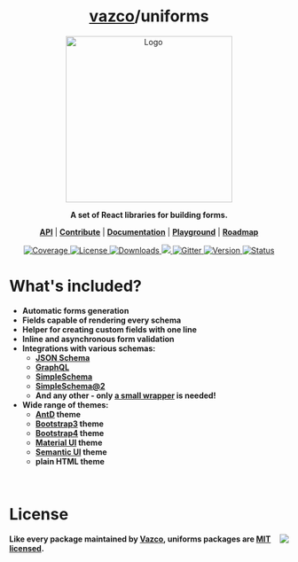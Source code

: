 <h1 align="center">
    <a href="https://github.com/vazco">vazco</a>/uniforms
</h1>

<p align="center">
    <img src="uniforms.png" alt="Logo" height="300">
</p>

<p align="center">
    <strong>A set of React libraries for building forms.</strong>
</p>

<p align="center">
    <strong><a href="https://github.com/vazco/uniforms/blob/master/API.md">API</a></strong> |
    <strong><a href="https://github.com/vazco/uniforms/blob/master/.github/CONTRIBUTING.md">Contribute</a></strong> |
    <strong><a href="https://github.com/vazco/uniforms/blob/master/INTRODUCTION.md">Documentation</a></strong> |
    <strong><a href="https://uniforms.tools/">Playground</a></strong> |
    <strong><a href="https://github.com/vazco/uniforms/projects/1">Roadmap</a></strong>
</p>

<p align="center">
    <a href="https://codecov.io/gh/vazco/uniforms">
        <img src="https://img.shields.io/codecov/c/github/vazco/uniforms.svg?style=flat-square" alt="Coverage">
    </a>
    <a href="https://npmjs.org/package/uniforms">
        <img src="https://img.shields.io/npm/l/uniforms.svg?style=flat-square" alt="License">
    </a>
    <a href="https://npmjs.org/package/uniforms">
        <img src="https://img.shields.io/npm/dm/uniforms.svg?style=flat-square" alt="Downloads">
    </a>
    <a href="https://vazco.eu">
        <img src="https://img.shields.io/badge/vazco-package-blue.svg?logo=data%3Aimage%2Fpng%3Bbase64%2CiVBORw0KGgoAAAANSUhEUgAAAA4AAAAOCAYAAAAfSC3RAAAABmJLR0QA%2FwD%2FAP%2BgvaeTAAAACXBIWXMAAAsTAAALEwEAmpwYAAAAB3RJTUUH4QMfFAIRHb8WQgAAAY1JREFUKM%2BNkLFrGgEUxr87FMnpnXdIqxi1Q3VxachgSbcOgRBCTMbgH9CCW%2BjSUminSpEmBEIpHW7rkCmQSSjEKVOGEAK5bOFyk4c5TMRTyZ1fl5aK9ai%2F8b334%2Ft4QBBmLQmz9jpoLSKYPQCfYdaezi6atTKAMoAYgK1pJ8LkQPr5JspHsbO%2BFilAEADQArCA3Ftn%2FC40KebPO4Ln37peNNxrFxPSXTaW9cPiewDbgYkkXwBYB3B5dHES3W8cpM254ctOJhr3wsKqs7Zj%2FdOZZITkMf9yT%2FKq3e18eHf47fmTT5XE1H%2BQ3GAwDyQ%2FkkxMSvLvhP%2FxZVLc42zYJBf%2FSPMkW57nsd%2Fv03VdDgYDjkajIPkryVDIdd1Xtm0%2Fdhznptvtmr7vu5IkRRRFySiKko%2FH45BlebzgJoBdodls%2FjAM49SyrIau69etVmsIIFStVnPFYvFZoVBY1jRtJZlMpjRNm5MkCaIofhfq9XrMMIyeruuc9u1KpRIulUqqqqpLqqqW0%2Bl0OZVKyb8ANqUwunhV3dcAAAAASUVORK5CYII%3D&style=flat-square">
    </a>
    <a href="https://gitter.im/vazco/uniforms">
        <img src="https://img.shields.io/gitter/room/vazco/uniforms.svg?style=flat-square" alt="Gitter">
    </a>
    <a href="https://npmjs.org/package/uniforms">
        <img src="https://img.shields.io/npm/v/uniforms.svg?style=flat-square" alt="Version">
    </a>
    <a href="https://travis-ci.org/vazco/uniforms">
        <img src="https://img.shields.io/travis/vazco/uniforms.svg?style=flat-square" alt="Status">
    </a>
</p>

# What's included?

* **Automatic forms generation**
* **Fields capable of rendering every schema**
* **Helper for creating custom fields with one line**
* **Inline and asynchronous form validation**
* **Integrations with various schemas:**
    * **[JSON Schema](http://json-schema.org/)**
    * **[GraphQL](https://github.com/graphql/graphql-js)**
    * **[SimpleSchema](https://github.com/aldeed/meteor-simple-schema)**
    * **[SimpleSchema@2](https://github.com/aldeed/node-simple-schema)**
    * **And any other - only [a small wrapper](https://github.com/vazco/uniforms/blob/master/INTRODUCTION.md#schemas) is needed!**
* **Wide range of themes:**
    * **[AntD](https://ant.design/) theme**
    * **[Bootstrap3](http://getbootstrap.com/) theme**
    * **[Bootstrap4](http://v4-alpha.getbootstrap.com/) theme**
    * **[Material UI](http://www.material-ui.com/) theme**
    * **[Semantic UI](http://semantic-ui.com/) theme**
    * **plain HTML theme**

<br>

# License

<img src="https://vazco.eu/banner.png" align="right">

**Like every package maintained by [Vazco](https://vazco.eu/), uniforms packages are [MIT licensed](https://github.com/vazco/uniforms/blob/master/LICENSE).**
